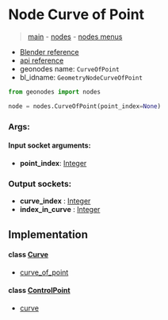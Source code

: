 # Node Curve of Point

> [main](../structure.md) - [nodes](nodes.md) - [nodes menus](nodes_menus.md)

- [Blender reference](https://docs.blender.org/manual/en/latest/modeling/geometry_nodes/curve_topology/curve_of_point.html)
- [api reference](https://docs.blender.org/api/current/bpy.types.GeometryNodeCurveOfPoint.html)
- geonodes name: `CurveOfPoint`
- bl_idname: `GeometryNodeCurveOfPoint`

```python
from geonodes import nodes

node = nodes.CurveOfPoint(point_index=None)
```

### Args:

#### Input socket arguments:

- **point_index**: [Integer](Integer.md)

### Output sockets:

- **curve_index** : [Integer](Integer.md)
- **index_in_curve** : [Integer](Integer.md)

## Implementation

#### class [Curve](Curve.md)

 - [curve_of_point](Curve.md#curve_of_point)
#### class [ControlPoint](ControlPoint.md)

 - [curve](ControlPoint.md#curve)
